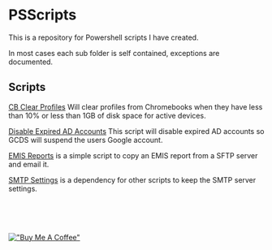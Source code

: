 # PSScripts

This is a repository for Powershell scripts I have created.  

In most cases each sub folder is self contained, exceptions are documented.  

## Scripts

[CB Clear Profiles](/CBClearProfiles/) Will clear profiles from Chromebooks when they have less than 10% or less than 1GB of disk space for active devices. 

[Disable Expired AD Accounts](/DisableExpired/) This script will disable expired AD accounts so GCDS will suspend the users Google account.

[EMIS Reports](/EMIS%20Report/) is a simple script to copy an EMIS report from a SFTP server and email it.  

[SMTP Settings](/SMTPSettings/) is a dependency for other scripts to keep the SMTP server settings.  

<br><br><br>



[!["Buy Me A Coffee"](https://www.buymeacoffee.com/assets/img/custom_images/yellow_img.png)](https://www.buymeacoffee.com/dlehman83)
